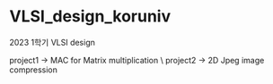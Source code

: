 # VLSI_design_koruniv



2023 1학기 VLSI design

project1 -> MAC for Matrix multiplication
\\
project2 -> 2D Jpeg image compression
